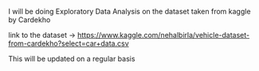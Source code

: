 I will be doing Exploratory Data Analysis on the dataset taken from kaggle by Cardekho

link to the dataset -> https://www.kaggle.com/nehalbirla/vehicle-dataset-from-cardekho?select=car+data.csv

This will be updated on a regular basis
